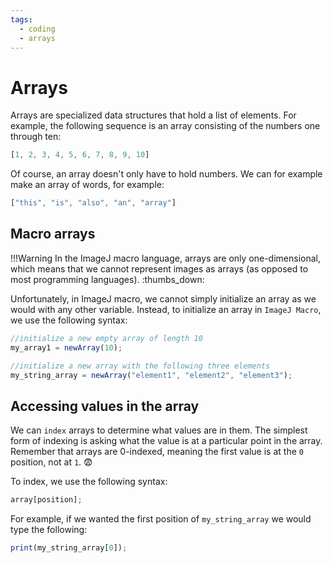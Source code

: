 ```yaml
---
tags:
  - coding
  - arrays
---
```

# Arrays

Arrays are specialized data structures that hold a list of elements. For
example, the following sequence is an array consisting of the numbers one
through ten:

```javascript title="An array"
[1, 2, 3, 4, 5, 6, 7, 8, 9, 10]
```

Of course, an array doesn't only have to hold numbers. We can for example make
an array of words, for example:

```javascript title="Also an array"
["this", "is", "also", "an", "array"]
```

## Macro arrays

!!!Warning
    In the ImageJ macro language, arrays are only one-dimensional, which
    means that we cannot represent images as arrays (as opposed to most
    programming languages). :thumbs_down:

Unfortunately, in ImageJ macro, we cannot simply initialize an array as we
would with any other variable. Instead, to initialize an array in
`ImageJ Macro`, we use the following syntax:

```javascript title="Initialize an array"
//initialize a new empty array of length 10
my_array1 = newArray(10);

//initialize a new array with the following three elements
my_string_array = newArray("element1", "element2", "element3");
```

## Accessing values in the array

We can `index` arrays to determine what values are in them. The simplest form
of indexing is asking what the value is at a particular point in the array.
Remember that arrays are 0-indexed, meaning the first value is at the `0`
position, not at `1`. :fearful:

To index, we use the following syntax:

```javascript title="Access array value"
array[position];
```

For example, if we wanted the first position of `my_string_array` we would type
the following:

```javascript title="Get first member"
print(my_string_array[0]);
```
